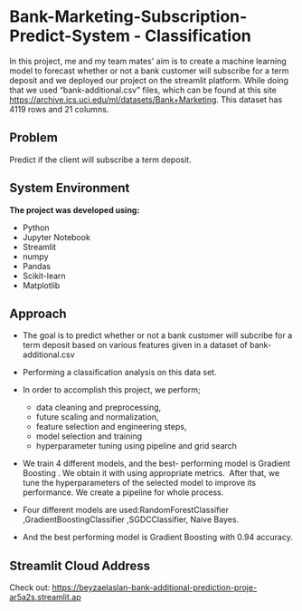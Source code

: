 # Bank-Marketing-Subscription-Predict-System - Classification

In this project, me and my team mates' aim is to create a machine learning model to forecast whether or not a bank customer will subscribe for a term deposit and we deployed our project on the streamlit platform. While doing that we used “bank-additional.csv” files, which can be found at this site https://archive.ics.uci.edu/ml/datasets/Bank+Marketing. This dataset has 4119 rows and 21 columns.


## Problem 
Predict if the client will subscribe a term deposit.
## System Environment

**The project was developed using:**
 - Python
 - Jupyter Notebook
 - Streamlit
 - numpy
 - Pandas
 - Scikit-learn
 - Matplotlib

## Approach
- The goal is to predict whether or not a bank customer will subcribe for a term deposit  based on various features given in  a dataset of bank-additional.csv
- Performing a classification analysis on this data set.
- In order to accomplish this project, we perform;
   - data cleaning and preprocessing, 
   - future scaling and normalization,
   - feature selection and engineering steps,
   - model selection and training
   - hyperparameter tuning using pipeline and grid search
 
- We train 4 different models, and the best- performing model is Gradient Boosting . We obtain it with using appropriate metrics.  After that,  we tune the hyperparameters of the selected model to improve its performance. We create a pipeline for whole process. 
- Four different models are used:RandomForestClassifier ,GradientBoostingClassifier ,SGDCClassifier, Naive Bayes.
- And the best performing model is Gradient Boosting  with 0.94 accuracy.


## Streamlit Cloud Address
Check out: https://beyzaelaslan-bank-additional-prediction-proje-ar5a2s.streamlit.ap

